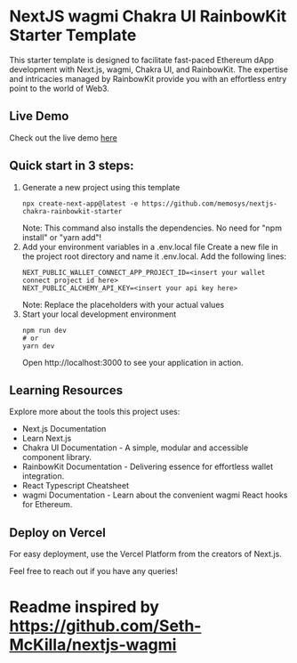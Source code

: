 # NextJS wagmi Chakra UI RainbowKit Starter Template

This starter template is designed to facilitate fast-paced Ethereum dApp development with Next.js, wagmi, Chakra UI, and RainbowKit. The expertise and intricacies managed by RainbowKit provide you with an effortless entry point to the world of Web3. 

## Live Demo
Check out the live demo [here](https://nextjs-wagmi-chakra-rainbow.vercel.app/)

## Quick start in 3 steps:
1. Generate a new project using this template
    ```
    npx create-next-app@latest -e https://github.com/memosys/nextjs-chakra-rainbowkit-starter
    ```
    Note: This command also installs the dependencies. No need for "npm install" or "yarn add"!
2. Add your environment variables in a .env.local file
    Create a new file in the project root directory and name it ﻿.env.local. Add the following lines:
    ```
    NEXT_PUBLIC_WALLET_CONNECT_APP_PROJECT_ID=<insert your wallet connect project id here>
    NEXT_PUBLIC_ALCHEMY_API_KEY=<insert your api key here>
    ```
    Note: Replace the placeholders with your actual values
3. Start your local development environment
    ```
    npm run dev
    # or
    yarn dev
    ```
    Open http://localhost:3000 to see your application in action.

## Learning Resources
Explore more about the tools this project uses:
- Next.js Documentation
- Learn Next.js
- Chakra UI Documentation - A simple, modular and accessible component library.
- RainbowKit Documentation - Delivering essence for effortless wallet integration.
- React Typescript Cheatsheet
- wagmi Documentation - Learn about the convenient wagmi React hooks for Ethereum.

## Deploy on Vercel
For easy deployment, use the Vercel Platform from the creators of Next.js.

Feel free to reach out if you have any queries!

# Readme inspired by https://github.com/Seth-McKilla/nextjs-wagmi
